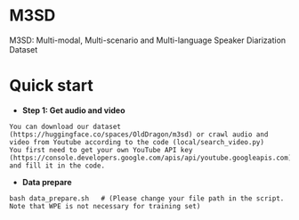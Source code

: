 # M3SD
M3SD: Multi-modal, Multi-scenario and Multi-language Speaker Diarization Dataset

# Quick start

- **Step 1: Get audio and video**
```
You can download our dataset (https://huggingface.co/spaces/OldDragon/m3sd) or crawl audio and video from Youtube according to the code (local/search_video.py)
You first need to get your own YouTube API key (https://console.developers.google.com/apis/api/youtube.googleapis.com) and fill it in the code.
```
- **Data prepare**
```
bash data_prepare.sh   # (Please change your file path in the script. Note that WPE is not necessary for training set)
```
